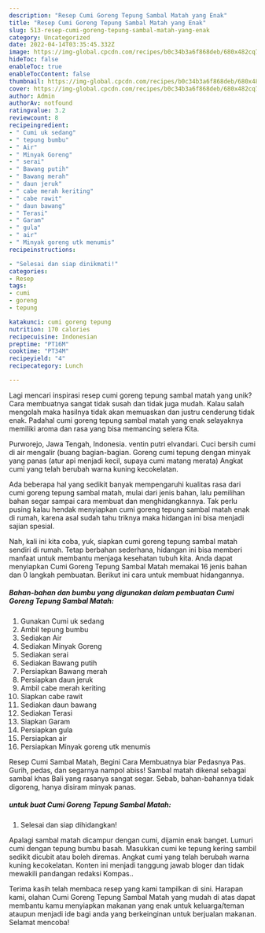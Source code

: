 ```yaml
---
description: "Resep Cumi Goreng Tepung Sambal Matah yang Enak"
title: "Resep Cumi Goreng Tepung Sambal Matah yang Enak"
slug: 513-resep-cumi-goreng-tepung-sambal-matah-yang-enak
category: Uncategorized
date: 2022-04-14T03:35:45.332Z
image: https://img-global.cpcdn.com/recipes/b0c34b3a6f868deb/680x482cq70/cumi-goreng-tepung-sambal-matah-foto-resep-utama.jpg
hideToc: false
enableToc: true
enableTocContent: false
thumbnail: https://img-global.cpcdn.com/recipes/b0c34b3a6f868deb/680x482cq70/cumi-goreng-tepung-sambal-matah-foto-resep-utama.jpg
cover: https://img-global.cpcdn.com/recipes/b0c34b3a6f868deb/680x482cq70/cumi-goreng-tepung-sambal-matah-foto-resep-utama.jpg
author: Admin
authorAv: notfound
ratingvalue: 3.2
reviewcount: 8
recipeingredient:
- " Cumi uk sedang"
- " tepung bumbu"
- " Air"
- " Minyak Goreng"
- " serai"
- " Bawang putih"
- " Bawang merah"
- " daun jeruk"
- " cabe merah keriting"
- " cabe rawit"
- " daun bawang"
- " Terasi"
- " Garam"
- " gula"
- " air"
- " Minyak goreng utk menumis"
recipeinstructions:

- "Selesai dan siap dinikmati!"
categories:
- Resep
tags:
- cumi
- goreng
- tepung

katakunci: cumi goreng tepung 
nutrition: 170 calories
recipecuisine: Indonesian
preptime: "PT16M"
cooktime: "PT34M"
recipeyield: "4"
recipecategory: Lunch

---
```





Lagi mencari inspirasi resep cumi goreng tepung sambal matah yang unik? Cara membuatnya sangat tidak susah dan tidak juga mudah. Kalau salah mengolah maka hasilnya tidak akan memuaskan dan justru cenderung tidak enak. Padahal cumi goreng tepung sambal matah yang enak selayaknya memiliki aroma dan rasa yang bisa memancing selera Kita.





Purworejo, Jawa Tengah, Indonesia. ventin putri elvandari. Cuci bersih cumi di air mengalir (buang bagian-bagian. Goreng cumi tepung dengan minyak yang panas (atur api menjadi kecil, supaya cumi matang merata) Angkat cumi yang telah berubah warna kuning kecokelatan.

Ada beberapa hal yang sedikit banyak mempengaruhi kualitas rasa dari cumi goreng tepung sambal matah, mulai dari jenis bahan, lalu pemilihan bahan segar sampai cara membuat dan menghidangkannya. Tak perlu pusing kalau hendak menyiapkan cumi goreng tepung sambal matah enak di rumah, karena asal sudah tahu triknya maka hidangan ini bisa menjadi sajian spesial.






Nah, kali ini kita coba, yuk, siapkan cumi goreng tepung sambal matah sendiri di rumah. Tetap berbahan sederhana, hidangan ini bisa memberi manfaat untuk membantu menjaga kesehatan tubuh kita. Anda dapat menyiapkan Cumi Goreng Tepung Sambal Matah memakai 16 jenis bahan dan 0 langkah pembuatan. Berikut ini cara untuk membuat hidangannya.

<!--inarticleads1-->

##### Bahan-bahan dan bumbu yang digunakan dalam pembuatan Cumi Goreng Tepung Sambal Matah:

1. Gunakan  Cumi uk sedang
1. Ambil  tepung bumbu
1. Sediakan  Air
1. Sediakan  Minyak Goreng
1. Sediakan  serai
1. Sediakan  Bawang putih
1. Persiapkan  Bawang merah
1. Persiapkan  daun jeruk
1. Ambil  cabe merah keriting
1. Siapkan  cabe rawit
1. Sediakan  daun bawang
1. Sediakan  Terasi
1. Siapkan  Garam
1. Persiapkan  gula
1. Persiapkan  air
1. Persiapkan  Minyak goreng utk menumis


Resep Cumi Sambal Matah, Begini Cara Membuatnya biar Pedasnya Pas. Gurih, pedas, dan segarnya nampol abiss! Sambal matah dikenal sebagai sambal khas Bali yang rasanya sangat segar. Sebab, bahan-bahannya tidak digoreng, hanya disiram minyak panas. 

<!--inarticleads2-->

#####  untuk buat Cumi Goreng Tepung Sambal Matah:


1. Selesai dan siap dihidangkan!

Apalagi sambal matah dicampur dengan cumi, dijamin enak banget. Lumuri cumi dengan tepung bumbu basah. Masukkan cumi ke tepung kering sambil sedikit dicubit atau boleh diremas. Angkat cumi yang telah berubah warna kuning kecokelatan. Konten ini menjadi tanggung jawab bloger dan tidak mewakili pandangan redaksi Kompas.. 

Terima kasih telah membaca resep yang kami tampilkan di sini. Harapan kami, olahan Cumi Goreng Tepung Sambal Matah yang mudah di atas dapat membantu kamu menyiapkan makanan yang enak untuk keluarga/teman ataupun menjadi ide bagi anda yang berkeinginan untuk berjualan makanan. Selamat mencoba!
